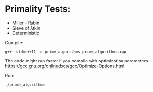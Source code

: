 # Primality Tests:
* Miller - Rabin
* Sieve of Atkin
* Deterministic

Compile:
```
g++ -std=c++11 -o prime_algorithms prime_algorithms.cpp
```
The code might run faster if you compile with optimization parameters  
https://gcc.gnu.org/onlinedocs/gcc/Optimize-Options.html

Run:
```
./prime_algorithms
```
